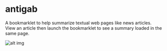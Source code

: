 # antigab
A bookmarklet to help summarize textual web pages like news articles. View an article then launch the bookmarklet to see a summary loaded in the same page.

![alt img](http://bntn.co/assets/img/port/antigab.jpg)
